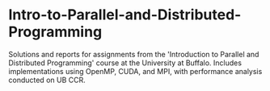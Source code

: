 # Intro-to-Parallel-and-Distributed-Programming
Solutions and reports for assignments from the 'Introduction to Parallel and Distributed Programming' course at the University at Buffalo. Includes implementations using OpenMP, CUDA, and MPI, with performance analysis conducted on UB CCR.
